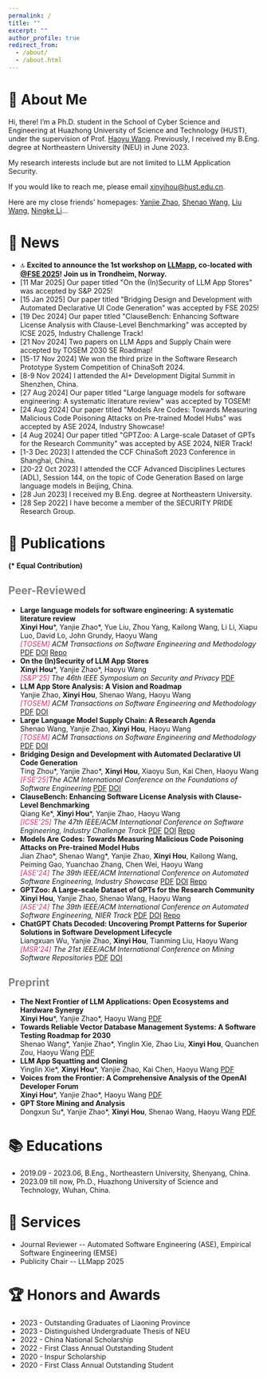 ```yaml
---
permalink: /
title: ""
excerpt: ""
author_profile: true
redirect_from: 
  - /about/
  - /about.html
---
```


<span class='anchor' id='about-me'></span>
# 🍦 About Me

Hi, there! I’m a Ph.D. student in the School of Cyber Science and Engineering at Huazhong University of Science and Technology (HUST), under the supervision of Prof. [Haoyu Wang](https://howiepku.github.io/). Previously, I received my B.Eng. degree at Northeastern University (NEU) in June 2023. 

My research interests include but are not limited to LLM Application Security.

If you would like to reach me, please email [xinyihou@hust.edu.cn](xinyihou@hust.edu.cn).

Here are my close friends' homepages: [Yanjie Zhao](https://yanjiezhao96.github.io/), [Shenao Wang](https://ShenaoW.github.io/), [Liu Wang](https://liuer-wang.github.io/), [Ningke Li](https://ningke-li.github.io/)...

# 🌷 News

- 🔝 **Excited to announce the 1st workshop on [LLMapp](https://llmappworkshop.github.io/), co-located with [@FSE 2025](https://conf.researchr.org/home/fse-2025)! Join us in Trondheim, Norway.**
- [11 Mar 2025] Our paper titled "On the (In)Security of LLM App Stores" was accepted by S&P 2025!
- [15 Jan 2025] Our paper titled "Bridging Design and Development with Automated Declarative UI Code Generation" was accepted by FSE 2025!
- [19 Dec 2024] Our paper titled "ClauseBench: Enhancing Software License Analysis with Clause-Level Benchmarking" was accepted by ICSE 2025, Industry Challenge Track!
- [21 Nov 2024] Two papers on LLM Apps and Supply Chain were accepted by TOSEM 2030 SE Roadmap!
- [15-17 Nov 2024] We won the third prize in the Software Research Prototype System Competition of ChinaSoft 2024.
- [8-9 Nov 2024] I attended the AI+ Development Digital Summit in Shenzhen, China.
- [27 Aug 2024] Our paper titled "Large language models for software engineering: A systematic literature review" was accepted by TOSEM!
- [24 Aug 2024] Our paper titled "Models Are Codes: Towards Measuring Malicious Code Poisoning Attacks on Pre-trained Model Hubs" was accepted by ASE 2024, Industry Showcase!
- [4 Aug 2024] Our paper titled "GPTZoo: A Large-scale Dataset of GPTs for the Research Community" was accepted by ASE 2024, NIER Track!
- [1-3 Dec 2023] I attended the CCF ChinaSoft 2023 Conference in Shanghai, China.
- [20-22 Oct 2023] I attended the CCF Advanced Disciplines Lectures (ADL), Session 144, on the topic of Code Generation Based on large language models in Beijing, China.
- [28 Jun 2023] I received my B.Eng. degree at Northeastern University. 
- [28 Sep 2022] I have become a member of the SECURITY PRIDE Research Group.

# 📜 Publications 

**(\* Equal Contribution)**

## <span style="color:grey">Peer-Reviewed</span>

* **Large language models for software engineering: A systematic literature review**
  <br>**Xinyi Hou**\*, Yanjie Zhao\*, Yue Liu, Zhou Yang, Kailong Wang, Li Li, Xiapu Luo, David Lo, John Grundy, Haoyu Wang
  <br>*<span style="color:#cd3278">\[TOSEM\]</span> ACM Transactions on Software Engineering and Methodology* [<span class="pdf">PDF</span>](https://xinyi-hou.github.io/files/hou2023large.pdf) [<span class="doi">DOI</span>](https://dl.acm.org/doi/abs/10.1145/3695988) [<span class="repo">Repo</span>](https://github.com/xinyi-hou/LLM4SE_SLR)
* **On the (In)Security of LLM App Stores**
    <br>**Xinyi Hou**\*, Yanjie Zhao\*, Haoyu Wang
    <br>*<span style="color:#cd3278">\[S&P'25\]</span> The 46th IEEE Symposium on Security and Privacy* [<span class="pdf">PDF</span>](https://arxiv.org/pdf/2407.08422)
* **LLM App Store Analysis: A Vision and Roadmap**
    <br>Yanjie Zhao, **Xinyi Hou**, Shenao Wang, Haoyu Wang
    <br>*<span style="color:#cd3278">\[TOSEM\]</span> ACM Transactions on Software Engineering and Methodology* [<span class="pdf">PDF</span>](https://xinyi-hou.github.io/files/zhao2024llm.pdf) [<span class="doi">DOI</span>](https://dl.acm.org/doi/10.1145/3708530)
* **Large Language Model Supply Chain: A Research Agenda**
    <br>Shenao Wang, Yanjie Zhao, **Xinyi Hou**, Haoyu Wang
    <br>*<span style="color:#cd3278">\[TOSEM\]</span> ACM Transactions on Software Engineering and Methodology* [<span class="pdf">PDF</span>](https://xinyi-hou.github.io/files/wang2024large.pdf) [<span class="doi">DOI</span>](https://dl.acm.org/doi/10.1145/3708531)
* **Bridging Design and Development with Automated Declarative UI Code Generation**
    <br>Ting Zhou\*, Yanjie Zhao\*, **Xinyi Hou**, Xiaoyu Sun, Kai Chen, Haoyu Wang
    <br>*<span style="color:#cd3278">\[FSE‘25\]</span>The ACM International Conference on the Foundations of Software Engineering* [<span class="pdf">PDF</span>](https://xinyi-hou.github.io/files/zhou2024bridging.pdf) [<span class="doi">DOI</span>](https://arxiv.org/abs/2409.11667)
* **ClauseBench: Enhancing Software License Analysis with Clause-Level Benchmarking**
    <br>Qiang Ke\*, **Xinyi Hou**\*, Yanjie Zhao, Haoyu Wang
    <br>*<span style="color:#cd3278">\[ICSE'25\]</span> The 47th IEEE/ACM International Conference on Software Engineering, Industry Challenge Track* [<span class="pdf">PDF</span>](https://xinyi-hou.github.io/files/ke2024clausebench.pdf) [<span class="doi">DOI</span>](https://conf.researchr.org/details/icse-2025/icse-2025-industry-challenge-track/3/ClauseBench-Enhancing-Software-License-Analysis-with-Clause-Level-Benchmarking) [<span class="repo">Repo</span>](https://github.com/security-pride/CLAUSEBENCH)
* **Models Are Codes: Towards Measuring Malicious Code Poisoning Attacks on Pre-trained Model Hubs**
    <br>Jian Zhao\*, Shenao Wang\*, Yanjie Zhao, **Xinyi Hou**, Kailong Wang, Peiming Gao, Yuanchao Zhang, Chen Wei, Haoyu Wang
    <br>*<span style="color:#cd3278">\[ASE'24\]</span> The 39th IEEE/ACM International Conference on Automated Software Engineering, Industry Showcase* [<span class="pdf">PDF</span>](https://xinyi-hou.github.io/files/zhao2024models.pdf) [<span class="doi">DOI</span>](https://dl.acm.org/doi/10.1145/3691620.3695271) [<span class="repo">Repo</span>](https://github.com/security-pride/MalHug)
* **GPTZoo: A Large-scale Dataset of GPTs for the Research Community**
    <br>**Xinyi Hou**, Yanjie Zhao, Shenao Wang, Haoyu Wang
    <br>*<span style="color:#cd3278">\[ASE'24\]</span> The 39th IEEE/ACM International Conference on Automated Software Engineering, NIER Track* [<span class="pdf">PDF</span>](https://xinyi-hou.github.io/files/hou2024gptzoo.pdf) [<span class="doi">DOI</span>](https://dl.acm.org/doi/10.1145/3691620.3695309) [<span class="repo">Repo</span>](https://github.com/security-pride/GPTZoo)
* **ChatGPT Chats Decoded: Uncovering Prompt Patterns for Superior Solutions in Software Development Lifecycle**
    <br>Liangxuan Wu, Yanjie Zhao, **Xinyi Hou**, Tianming Liu, Haoyu Wang
    <br>*<span style="color:#cd3278">\[MSR'24\]</span> The 21st IEEE/ACM International Conference on Mining Software Repositories* [<span class="pdf">PDF</span>](https://xinyi-hou.github.io/files/wu2024chatgpt.pdf) [<span class="doi">DOI</span>](https://ieeexplore.ieee.org/abstract/document/10555800)

## <span style="color:grey">Preprint</span> 

* **The Next Frontier of LLM Applications: Open Ecosystems and Hardware Synergy**
    <br>**Xinyi Hou**\*, Yanjie Zhao\*, Haoyu Wang [<span class="pdf">PDF</span>](https://arxiv.org/pdf/2503.04596)
* **Towards Reliable Vector Database Management Systems: A Software Testing Roadmap for 2030**
    <br>Shenao Wang\*, Yanjie Zhao\*, Yinglin Xie, Zhao Liu, **Xinyi Hou**, Quanchen Zou, Haoyu Wang [<span class="pdf">PDF</span>](https://arxiv.org/pdf/2502.20812)
* **LLM App Squatting and Cloning**
    <br>Yinglin Xie\*, **Xinyi Hou**\*, Yanjie Zhao, Kai Chen, Haoyu Wang [<span class="pdf">PDF</span>](https://arxiv.org/pdf/2411.07518)
* **Voices from the Frontier: A Comprehensive Analysis of the OpenAI Developer Forum**
    <br>**Xinyi Hou**\*, Yanjie Zhao\*, Haoyu Wang [<span class="pdf">PDF</span>](https://arxiv.org/pdf/2408.01687)
* **GPT Store Mining and Analysis**
    <br>Dongxun Su\*, Yanjie Zhao\*, **Xinyi Hou**, Shenao Wang, Haoyu Wang [<span class="pdf">PDF</span>](https://arxiv.org/pdf/2405.10210)

  
# 📚 Educations

* 2019.09 - 2023.06, B.Eng., Northeastern University, Shenyang, China.
* 2023.09 till now, Ph.D., Huazhong University of Science and Technology, Wuhan, China.

# 💼 Services
* Journal Reviewer -- Automated Software Engineering (ASE), Empirical Software Engineering (EMSE)
* Publicity Chair -- LLMapp 2025
  
# 🏆 Honors and Awards
* 2023 - Outstanding Graduates of Liaoning Province
* 2023 - Distinguished Undergraduate Thesis of NEU
* 2022 - China National Scholarship
* 2022 - First Class Annual Outstanding Student
* 2020 - Inspur Scholarship  
* 2020 - First Class Annual Outstanding Student

<br>
<br>
<br>
